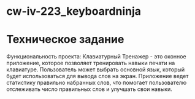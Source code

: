 # cw-iv-223_keyboardninja
# Техническое задание
Функциональность проекта:
Клавиатурный Тренажер - это оконное приложение, которое позволяет тренировать навыки
печати на клавиатуре. Пользователь может выбрать основной язык, который будет
использоваться для вывода слов на экран. Приложение ведет статистику правильно набранных
слов, что помогает пользователю отслеживать число правильных слов и улучшать свои навыки.
